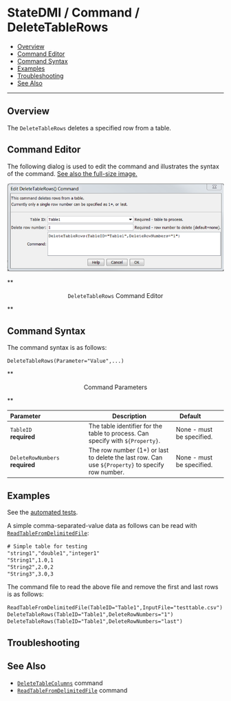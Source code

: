 # StateDMI / Command / DeleteTableRows #

* [Overview](#overview)
* [Command Editor](#command-editor)
* [Command Syntax](#command-syntax)
* [Examples](#examples)
* [Troubleshooting](#troubleshooting)
* [See Also](#see-also)

-------------------------

## Overview ##

The `DeleteTableRows` deletes a specified row from a table.

## Command Editor ##

The following dialog is used to edit the command and illustrates the syntax of the command.
<a href="../DeleteTableRows.png">See also the full-size image.</a>

![DeleteTableRows](DeleteTableRows.png)

**<p style="text-align: center;">
`DeleteTableRows` Command Editor
</p>**

## Command Syntax ##

The command syntax is as follows:

```text
DeleteTableRows(Parameter="Value",...)
```
**<p style="text-align: center;">
Command Parameters
</p>**

| **Parameter**&nbsp;&nbsp;&nbsp;&nbsp;&nbsp;&nbsp;&nbsp;&nbsp;&nbsp;&nbsp;&nbsp;&nbsp;&nbsp;&nbsp;&nbsp;&nbsp;&nbsp;&nbsp;&nbsp;&nbsp;&nbsp;&nbsp;&nbsp;&nbsp;&nbsp;&nbsp; | **Description** | **Default**&nbsp;&nbsp;&nbsp;&nbsp;&nbsp;&nbsp;&nbsp;&nbsp;&nbsp;&nbsp; |
| --------------|-----------------|----------------- |
|`TableID`<br>**required**|The table identifier for the table to process. Can specify with `${Property}`.|None - must be specified.|
|`DeleteRowNumbers`<br>**required**|The row number (1+) or last to delete the last row. Can use `${Property}` to specify row number.|None - must be specified.|

## Examples ##

See the [automated tests](https://github.com/OpenWaterFoundation/cdss-app-statedmi-main/tree/master/test/regression/commands/DeleteTableRows).

A simple comma-separated-value data as follows can be read with [`ReadTableFromDelimitedFile`](../ReadTableFromDelimitedFile/ReadTableFromDelimitedFile):

```
# Simple table for testing
"string1","double1","integer1"
"String1",1.0,1
"String2",2.0,2
"String3",3.0,3
```

The command file to read the above file and remove the first and last rows is as follows:

```
ReadTableFromDelimitedFile(TableID="Table1",InputFile="testtable.csv")
DeleteTableRows(TableID="Table1",DeleteRowNumbers="1")
DeleteTableRows(TableID="Table1",DeleteRowNumbers="last")
```

## Troubleshooting ##

## See Also ##

* [`DeleteTableColumns`](../DeleteTableColumns/DeleteTableColumns) command
* [`ReadTableFromDelimitedFile`](../ReadTableFromDelimitedFile/ReadTableFromDelimitedFile) command

